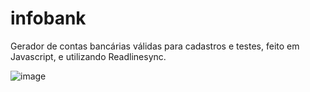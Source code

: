 # infobank
Gerador de contas bancárias válidas para cadastros e testes, feito em Javascript, e utilizando Readlinesync.

![image](https://user-images.githubusercontent.com/13918844/234101611-34c7f9c5-9f94-4541-b6e8-4ce7bcdde94f.png)

